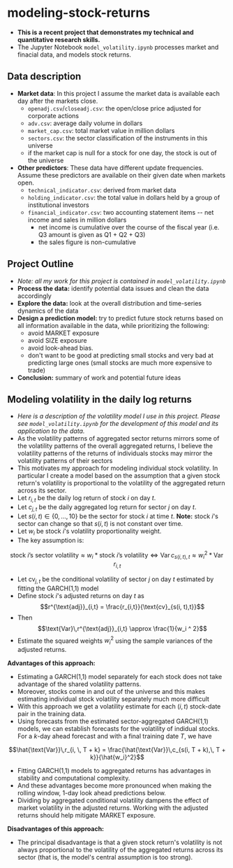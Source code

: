 # modeling-stock-returns

- **This is a recent project that demonstrates my technical and quantitative research skills.**
- The Jupyter Notebook `model_volatility.ipynb` processes market and finacial data, and models stock returns.

## Data description

- **Market data**: In this project I assume the market data is available each day after the markets close. 
    - `openadj.csv`/`closeadj.csv`: the open/close price adjusted for corporate actions
    - `adv.csv`: average daily volume in dollars 
    - `market_cap.csv`: total market value in million dollars
    - `sectors.csv`: the sector classification of the instruments in this universe
    - if the market cap is null for a stock for one day, the stock is out of the universe
- **Other predictors**: These data have different update frequencies. Assume these predictors are available on their given date when markets open. 
    - `technical_indicator.csv`: derived from market data
    - `holding_indicator.csv`: the total value in dollars held by a group of institutional investors
    - `financial_indicator.csv`: two accounting statement items -- net income and sales in million dollars 
         - net income is cumulative over the course of the fiscal year (i.e. Q3 amount is given as Q1 + Q2 + Q3)
         - the sales figure is non-cumulative
         
         
## Project Outline
- *Note: all my work for this project is contained in `model_volatility.ipynb`*
- **Process the data:** identify potential data issues and clean the data accordingly 
- **Explore the data:** look at the overall distribution and time-series dynamics of the data
- **Design a prediction model:** try to predict future stock returns based on all information available in the data, while prioritizing the following: 
   - avoid MARKET exposure
   - avoid SIZE exposure
   - avoid look-ahead bias.
   - don't want to be good at predicting small stocks and very bad at predicting large ones (small stocks are much more expensive to trade)
- **Conclusion:** summary of work and potential future ideas

## Modeling volatility in the daily log returns
- *Here is a description of the volatility model I use in this project. Please see `model_volatility.ipynb` for the development of this model and its application to the data.*
- As the volatility patterns of aggregated sector returns mirrors some of the volatility patterns of the overall aggregated returns, I believe the volatility patterns of the returns of individuals stocks may mirror the volatility patterns of their sectors
- This motivates my approach for modeling individual stock volatility. In particular I create a model based on the assumption that a given stock return's volatility is proportional to the volatility of the aggregated return across its sector.
- Let $r_{i,t}$ be the daily log return of stock $i$ on day $t$.
- Let $c_{j,t}$ be the daily aggregated log return for sector $j$ on day $t$.
- Let $s(i, t) \in \{0,...,10\}$ be the sector for stock $i$ at time $t$. **Note:** stock $i$'s sector can change so that $s(i, t)$ is not constant over time.
- Let $w_i$ be stock $i$'s volatility proportionality weight.
- The key assumption is:


$$ \text{stock $i$'s sector volatility} \approx w_i * \text{stock $i$'s volatility}\,\, \Longleftrightarrow\,\, \text{Var}\,c_{s(i,t),\, t} \approx w_i^2 * \text{Var}\,r_{i, t}$$


- Let $\text{cv}_{j,t}$ be the conditional volatility of sector $j$ on day $t$ estimated by fitting the GARCH(1,1) model
- Define stock $i$'s adjusted returns on day $t$ as 
$$r^{\text{adj}}_{i,t} = \frac{r_{i,t}}{\text{cv}_{s(i, t),t}}$$
- Then
$$\text{Var}\,r^{\text{adj}}_{i,t} \approx \frac{1}{w_i ^ 2}$$
- Estimate the squared weights $w_i^2$ using the sample variances of the adjusted returns.

**Advantages of this approach:**
- Estimating a GARCH(1,1) model separately for each stock does not take advantage of the shared volatility patterns.
- Moreover, stocks come in and out of the universe and this makes estimating individual stock volatility separately much more difficult
- With this approach we get a volatility estimate for each $(i,t)$ stock-date pair in the training data.
- Using forecasts from the estimated sector-aggregated GARCH(1,1) models, we can establish forecasts for the volatility of indidual stocks. For a $k$-day ahead forecast and with a final training date $T$, we have

$$\hat{\text{Var}}\,r_{i, \, T + k} = \frac{\hat{\text{Var}}\,c_{s(i, T + k),\, T + k}}{\hat{w_i}^2}$$

- Fitting GARCH(1,1) models to aggregated returns has advantages in stability and computational complexity.
- And these advantages become more pronounced when making the rolling window, 1-day look ahead predictions below.
- Dividing by aggregated conditional volatility dampens the effect of market volatility in the adjusted returns.  Working with the adjusted returns should help mitigate MARKET exposure.

**Disadvantages of this approach:**
- The principal disadvantage is that a given stock return's volatility is not always proportional to the volatility of the aggregated returns across its sector (that is, the model's central assumption is too strong).

